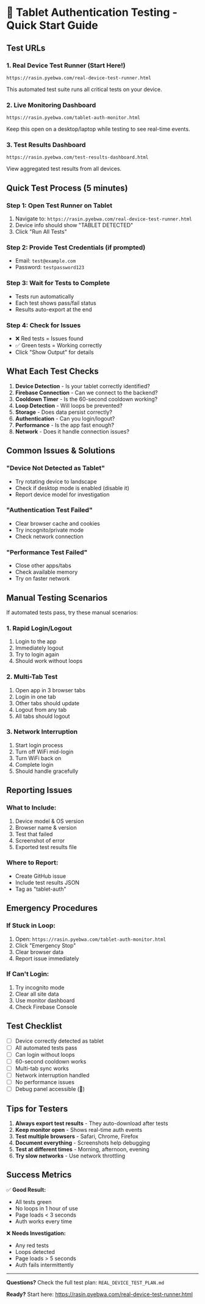# 🚀 Tablet Authentication Testing - Quick Start Guide

## Test URLs

### 1. Real Device Test Runner (Start Here!)
```
https://rasin.pyebwa.com/real-device-test-runner.html
```
This automated test suite runs all critical tests on your device.

### 2. Live Monitoring Dashboard
```
https://rasin.pyebwa.com/tablet-auth-monitor.html
```
Keep this open on a desktop/laptop while testing to see real-time events.

### 3. Test Results Dashboard
```
https://rasin.pyebwa.com/test-results-dashboard.html
```
View aggregated test results from all devices.

## Quick Test Process (5 minutes)

### Step 1: Open Test Runner on Tablet
1. Navigate to: `https://rasin.pyebwa.com/real-device-test-runner.html`
2. Device info should show "TABLET DETECTED"
3. Click "Run All Tests"

### Step 2: Provide Test Credentials (if prompted)
- Email: `test@example.com`
- Password: `testpassword123`

### Step 3: Wait for Tests to Complete
- Tests run automatically
- Each test shows pass/fail status
- Results auto-export at the end

### Step 4: Check for Issues
- ❌ Red tests = Issues found
- ✅ Green tests = Working correctly
- Click "Show Output" for details

## What Each Test Checks

1. **Device Detection** - Is your tablet correctly identified?
2. **Firebase Connection** - Can we connect to the backend?
3. **Cooldown Timer** - Is the 60-second cooldown working?
4. **Loop Detection** - Will loops be prevented?
5. **Storage** - Does data persist correctly?
6. **Authentication** - Can you login/logout?
7. **Performance** - Is the app fast enough?
8. **Network** - Does it handle connection issues?

## Common Issues & Solutions

### "Device Not Detected as Tablet"
- Try rotating device to landscape
- Check if desktop mode is enabled (disable it)
- Report device model for investigation

### "Authentication Test Failed"
- Clear browser cache and cookies
- Try incognito/private mode
- Check network connection

### "Performance Test Failed"
- Close other apps/tabs
- Check available memory
- Try on faster network

## Manual Testing Scenarios

If automated tests pass, try these manual scenarios:

### 1. Rapid Login/Logout
1. Login to the app
2. Immediately logout
3. Try to login again
4. Should work without loops

### 2. Multi-Tab Test
1. Open app in 3 browser tabs
2. Login in one tab
3. Other tabs should update
4. Logout from any tab
5. All tabs should logout

### 3. Network Interruption
1. Start login process
2. Turn off WiFi mid-login
3. Turn WiFi back on
4. Complete login
5. Should handle gracefully

## Reporting Issues

### What to Include:
1. Device model & OS version
2. Browser name & version
3. Test that failed
4. Screenshot of error
5. Exported test results file

### Where to Report:
- Create GitHub issue
- Include test results JSON
- Tag as "tablet-auth"

## Emergency Procedures

### If Stuck in Loop:
1. Open: `https://rasin.pyebwa.com/tablet-auth-monitor.html`
2. Click "Emergency Stop"
3. Clear browser data
4. Report issue immediately

### If Can't Login:
1. Try incognito mode
2. Clear all site data
3. Use monitor dashboard
4. Check Firebase Console

## Test Checklist

- [ ] Device correctly detected as tablet
- [ ] All automated tests pass
- [ ] Can login without loops
- [ ] 60-second cooldown works
- [ ] Multi-tab sync works
- [ ] Network interruption handled
- [ ] No performance issues
- [ ] Debug panel accessible (🐛)

## Tips for Testers

1. **Always export test results** - They auto-download after tests
2. **Keep monitor open** - Shows real-time auth events
3. **Test multiple browsers** - Safari, Chrome, Firefox
4. **Document everything** - Screenshots help debugging
5. **Test at different times** - Morning, afternoon, evening
6. **Try slow networks** - Use network throttling

## Success Metrics

✅ **Good Result:**
- All tests green
- No loops in 1 hour of use
- Page loads < 3 seconds
- Auth works every time

❌ **Needs Investigation:**
- Any red tests
- Loops detected
- Page loads > 5 seconds
- Auth fails intermittently

---

**Questions?** Check the full test plan: `REAL_DEVICE_TEST_PLAN.md`

**Ready?** Start here: https://rasin.pyebwa.com/real-device-test-runner.html